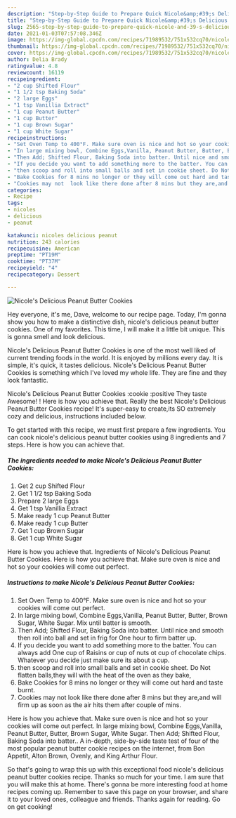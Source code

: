 ```yaml
---
description: "Step-by-Step Guide to Prepare Quick Nicole&amp;#39;s Delicious Peanut Butter Cookies"
title: "Step-by-Step Guide to Prepare Quick Nicole&amp;#39;s Delicious Peanut Butter Cookies"
slug: 2565-step-by-step-guide-to-prepare-quick-nicole-and-39-s-delicious-peanut-butter-cookies
date: 2021-01-03T07:57:08.346Z
image: https://img-global.cpcdn.com/recipes/71989532/751x532cq70/nicoles-delicious-peanut-butter-cookies-recipe-main-photo.jpg
thumbnail: https://img-global.cpcdn.com/recipes/71989532/751x532cq70/nicoles-delicious-peanut-butter-cookies-recipe-main-photo.jpg
cover: https://img-global.cpcdn.com/recipes/71989532/751x532cq70/nicoles-delicious-peanut-butter-cookies-recipe-main-photo.jpg
author: Delia Brady
ratingvalue: 4.8
reviewcount: 16119
recipeingredient:
- "2 cup Shifted Flour"
- "1 1/2 tsp Baking Soda"
- "2 large Eggs"
- "1 tsp Vanillia Extract"
- "1 cup Peanut Butter"
- "1 cup Butter"
- "1 cup Brown Sugar"
- "1 cup White Sugar"
recipeinstructions:
- "Set Oven Temp to 400°F. Make sure oven is nice and hot so your cookies will come out perfect."
- "In large mixing bowl, Combine Eggs,Vanilla, Peanut Butter, Butter, Brown Sugar, White Sugar. Mix until batter is smooth."
- "Then Add; Shifted Flour, Baking Soda into batter. Until nice and smooth then roll into ball and set in frig for One hour to firm batter up."
- "If you decide you want to add something more to the batter. You can always add One cup of Raisins or cup of nuts ot cup of chocolate chips. Whatever you decide just make sure its about a cup."
- "then scoop and roll into small balls and set in cookie sheet. Do Not flatten balls,they will with the heat of the oven as they bake,"
- "Bake Cookies for 8 mins no longer or they will come out hard and taste burnt."
- "Cookies may not  look like there done after 8 mins but they are,and will firm up as soon as the air hits them after couple of mins."
categories:
- Recipe
tags:
- nicoles
- delicious
- peanut

katakunci: nicoles delicious peanut 
nutrition: 243 calories
recipecuisine: American
preptime: "PT19M"
cooktime: "PT37M"
recipeyield: "4"
recipecategory: Dessert

---
```



![Nicole&#39;s Delicious Peanut Butter Cookies](https://img-global.cpcdn.com/recipes/71989532/751x532cq70/nicoles-delicious-peanut-butter-cookies-recipe-main-photo.jpg)

Hey everyone, it's me, Dave, welcome to our recipe page. Today, I'm gonna show you how to make a distinctive dish, nicole&#39;s delicious peanut butter cookies. One of my favorites. This time, I will make it a little bit unique. This is gonna smell and look delicious.

Nicole&#39;s Delicious Peanut Butter Cookies is one of the most well liked of current trending foods in the world. It is enjoyed by millions every day. It is simple, it's quick, it tastes delicious. Nicole&#39;s Delicious Peanut Butter Cookies is something which I've loved my whole life. They are fine and they look fantastic.

Nicole&#39;s Delicious Peanut Butter Cookies :cookie :positive They taste Awesome! ! Here is how you achieve that. Really the best Nicole&#39;s Delicious Peanut Butter Cookies recipe! It&#39;s super-easy to create,its SO extremely cozy and delicious, instructions included below.


To get started with this recipe, we must first prepare a few ingredients. You can cook nicole&#39;s delicious peanut butter cookies using 8 ingredients and 7 steps. Here is how you can achieve that.

<!--inarticleads1-->

##### The ingredients needed to make Nicole&#39;s Delicious Peanut Butter Cookies:

1. Get 2 cup Shifted Flour
1. Get 1 1/2 tsp Baking Soda
1. Prepare 2 large Eggs
1. Get 1 tsp Vanillia Extract
1. Make ready 1 cup Peanut Butter
1. Make ready 1 cup Butter
1. Get 1 cup Brown Sugar
1. Get 1 cup White Sugar


Here is how you achieve that. Ingredients of Nicole&#39;s Delicious Peanut Butter Cookies. Here is how you achieve that. Make sure oven is nice and hot so your cookies will come out perfect. 

<!--inarticleads2-->

##### Instructions to make Nicole&#39;s Delicious Peanut Butter Cookies:

1. Set Oven Temp to 400°F. Make sure oven is nice and hot so your cookies will come out perfect.
1. In large mixing bowl, Combine Eggs,Vanilla, Peanut Butter, Butter, Brown Sugar, White Sugar. Mix until batter is smooth.
1. Then Add; Shifted Flour, Baking Soda into batter. Until nice and smooth then roll into ball and set in frig for One hour to firm batter up.
1. If you decide you want to add something more to the batter. You can always add One cup of Raisins or cup of nuts ot cup of chocolate chips. Whatever you decide just make sure its about a cup.
1. then scoop and roll into small balls and set in cookie sheet. Do Not flatten balls,they will with the heat of the oven as they bake,
1. Bake Cookies for 8 mins no longer or they will come out hard and taste burnt.
1. Cookies may not  look like there done after 8 mins but they are,and will firm up as soon as the air hits them after couple of mins.


Here is how you achieve that. Make sure oven is nice and hot so your cookies will come out perfect. In large mixing bowl, Combine Eggs,Vanilla, Peanut Butter, Butter, Brown Sugar, White Sugar. Then Add; Shifted Flour, Baking Soda into batter.. A in-depth, side-by-side taste test of four of the most popular peanut butter cookie recipes on the internet, from Bon Appetit, Alton Brown, Ovenly, and King Arthur Flour. 

So that's going to wrap this up with this exceptional food nicole&#39;s delicious peanut butter cookies recipe. Thanks so much for your time. I am sure that you will make this at home. There's gonna be more interesting food at home recipes coming up. Remember to save this page on your browser, and share it to your loved ones, colleague and friends. Thanks again for reading. Go on get cooking!
